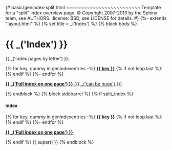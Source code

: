 {\# basic/genindex-split.html ~~~~~~~~~~~~~~~~~~~~~~~~~ Template for a "split" index overview page. :copyright: Copyright 2007-2013 by the Sphinx team, see AUTHORS. :license: BSD, see LICENSE for details. \#} {%- extends "layout.html" %} {% set title = \_('Index') %} {% block body %}

{{ \_('Index') }}
=================

{{ \_('Index pages by letter') }}:

{% for key, dummy in genindexentries -%} [**{{ key }}**](%7B%7B%20pathto('genindex-'%20+%20key)%20%7D%7D) {% if not loop.last %}| {% endif %} {%- endfor %}

[**{{ \_('Full index on one page') }}** ({{ \_('can be huge') }})](%7B%7B%20pathto('genindex-all')%20%7D%7D)

{% endblock %} {% block sidebarrel %} {% if split\_index %}

#### Index

{% for key, dummy in genindexentries -%} [**{{ key }}**](%7B%7B%20pathto('genindex-'%20+%20key)%20%7D%7D) {% if not loop.last %}| {% endif %} {%- endfor %}

[**{{ \_('Full index on one page') }}**](%7B%7B%20pathto('genindex-all')%20%7D%7D)

{% endif %} {{ super() }} {% endblock %}
